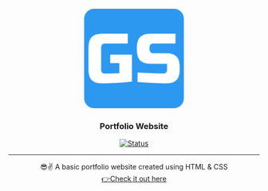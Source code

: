 <p align="center">
  <a href="" rel="noopener">
 <img width=200px height=200px src="images/assets/android-chrome-192x192.png" alt="Bot logo"></a>
</p>

<h3 align="center">Portfolio Website</h3>

<div align="center">

[![Status](https://img.shields.io/badge/status-active-success.svg)]()

</div>

---

<p align="center">😎✌ A basic portfolio website created using HTML & CSS
    <br> 
    <a
      href="https://girishsawant999.github.io/" 
      rel="noopener noreferrer"
      target="_blank">
      👉Check it out here
      </a>
</p>
